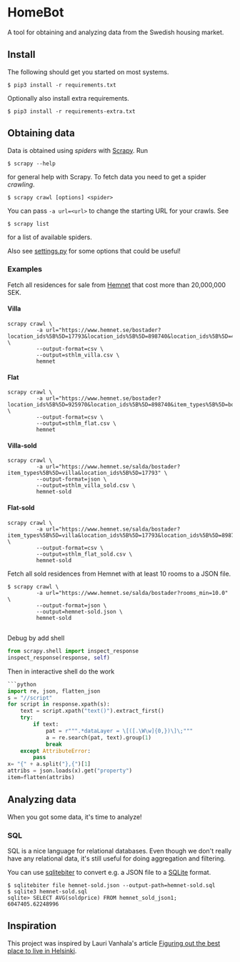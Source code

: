 # HomeBot
A tool for obtaining and analyzing data from the Swedish housing market.

## Install
The following should get you started on most systems.
```
$ pip3 install -r requirements.txt
```
Optionally also install extra requirements.
```
$ pip3 install -r requirements-extra.txt
```

## Obtaining data
Data is obtained using *spiders* with [Scrapy]. Run
```
$ scrapy --help
```
for general help with Scrapy. To fetch data you need to get a spider *crawling*.
```
$ scrapy crawl [options] <spider>
```
You can pass `-a url=<url>` to change the starting URL for your crawls. See
```
$ scrapy list
```
for a list of available spiders.

Also see [settings.py] for some options that could be useful!

### Examples
Fetch all residences for sale from [Hemnet] that cost more than 20,000,000 SEK.
#### Villa
```
scrapy crawl \
         -a url="https://www.hemnet.se/bostader?location_ids%5B%5D=17793&location_ids%5B%5D=898740&location_ids%5B%5D=473325&item_types%5B%5D=villa" \
         --output-format=csv \
         --output=sthlm_villa.csv \
         hemnet
```
#### Flat
```
scrapy crawl \
         -a url="https://www.hemnet.se/bostader?location_ids%5B%5D=925970&location_ids%5B%5D=898740&item_types%5B%5D=bostadsratt" \
         --output-format=csv \
         --output=sthlm_flat.csv \
         hemnet
```


#### Villa-sold
```
scrapy crawl \
         -a url="https://www.hemnet.se/salda/bostader?item_types%5B%5D=villa&location_ids%5B%5D=17793" \
         --output-format=json \
         --output=sthlm_villa_sold.csv \
         hemnet-sold
```
#### Flat-sold
```
scrapy crawl \
         -a url="https://www.hemnet.se/salda/bostader?item_types%5B%5D=villa&location_ids%5B%5D=17793&location_ids%5B%5D=898740&location_ids%5B%5D=473325" \
         --output-format=csv \
         --output=sthlm_flat_sold.csv \
         hemnet-sold
```
Fetch all sold residences from Hemnet with at least 10 rooms to a JSON file.
```
$ scrapy crawl \
         -a url="https://www.hemnet.se/salda/bostader?rooms_min=10.0" \
         --output-format=json \
         --output=hemnet-sold.json \
         hemnet-sold
```
##
Debug by add shell 
```python
from scrapy.shell import inspect_response
inspect_response(response, self)
```
Then in interactive shell do the work
```python
```python
import re, json, flatten_json
s = "//script"
for script in response.xpath(s):
    text = script.xpath("text()").extract_first()
    try:
        if text:
            pat = r""".*dataLayer = \[([.\W\w]{0,})\]\;"""
            a = re.search(pat, text).group(1)
            break
    except AttributeError:
        pass
x= "{" + a.split("},{")[1]
attribs = json.loads(x).get("property")
item=flatten(attribs)
```

## Analyzing data
When you got some data, it's time to analyze!

### SQL
SQL is a nice language for relational databases. Even though we don't really
have any relational data, it's still useful for doing aggregation and filtering.

You can use [sqlitebiter] to convert e.g. a JSON file to a [SQLite] format. 
```
$ sqlitebiter file hemnet-sold.json --output-path=hemnet-sold.sql
$ sqlite3 hemnet-sold.sql
sqlite> SELECT AVG(soldprice) FROM hemnet_sold_json1;
6047405.62248996
```

## Inspiration
This project was inspired by Lauri Vanhala's article
[Figuring out the best place to live in Helsinki].


[Hemnet]: https://www.hemnet.se/
[Scrapy]: https://scrapy.org/
[settings.py]: homebot/settings.py
[sqlitebiter]: https://sqlitebiter.readthedocs.io/
[SQLite]: https://www.sqlite.org/
[Figuring out the best place to live in Helsinki]: http://www.wanhala.net/post/156484186523/figuring-out-the-best-place-to-live-in-helsinki
